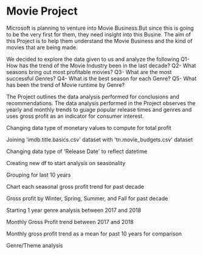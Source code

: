 # Movie Project

Microsoft is planning to venture into Movie Business.But since this is going to be the very first for them, they need insight into this Busine. The aim of this Project is to help them understand the Movie Business and the kind of movies that are being made. 

We decided to explore the data given to us and analyze the following
Q1- How has the trend of the Movie Industry been in the last decade?
Q2- What seasons bring out most profitable movies?
Q3- What are the most successful Genres?
Q4- What is the best season for each Genre?
Q5- What has been the trend of Movie runtime by Genre?

The Project outlines the data analysis performed for conclusions and recommendations. The data analysis performed in the Project  observes the yearly and monthly trends to guage popular release times and genres and uses gross profit as an indicator for consumer interest.

Changing data type of monetary values to compute for total profit

Joining 'imdb.title.basics.csv' dataset with 'tn.movie_budgets.csv' dataset

Changing data type of 'Release Date' to reflect datetime

Creating new df to start analysis on seasonality

Grouping for last 10 years

Chart each seasonal gross profit trend for past decade

Gross profit by Winter, Spring, Summer, and Fall for past decade

Starting 1 year genre analysis between 2017 and 2018

Monthly Gross Profit trend between 2017 and 2018

Monthly gross profit trend as a mean for past 10 years for comparison

Genre/Theme analysis
